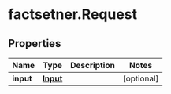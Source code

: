 # factsetner.Request

## Properties

Name | Type | Description | Notes
------------ | ------------- | ------------- | -------------
**input** | [**Input**](Input.md) |  | [optional] 


